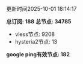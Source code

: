 更新时间2025-10-01 18:14:17

**总订阅: 188**
**总节点: 34785**
- vless节点: 9208
- hysteria2节点: 13

**google ping有效节点: 182**
